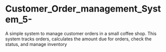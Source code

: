 # Customer_Order_management_System_5-
A simple system to manage customer orders in a small coffee shop. This system tracks orders, calculates the amount due for orders, check the status, and manage inventory
